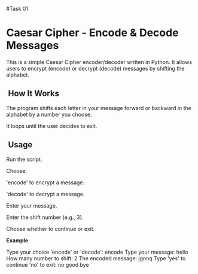 #Task 01

# **Caesar Cipher - Encode & Decode Messages**

This is a simple Caesar Cipher encoder/decoder written in Python. 
It allows users to encrypt (encode) or decrypt (decode) messages by shifting the alphabet.

## ️ **How It Works**

The program shifts each letter in your message forward or backward in the alphabet by a number you choose.

It loops until the user decides to exit.

## ️ **Usage**

Run the script.

Choose:

'encode' to encrypt a message.

'decode' to decrypt a message.

Enter your message.

Enter the shift number (e.g., 3).

Choose whether to continue or exit.

**Example**

Type your choice 'encode' or 'decode': encode
Type your message: hello
How many number to shift: 2
The encoded message: jgnnq
Type 'yes' to continue 'no' to exit: no
good bye